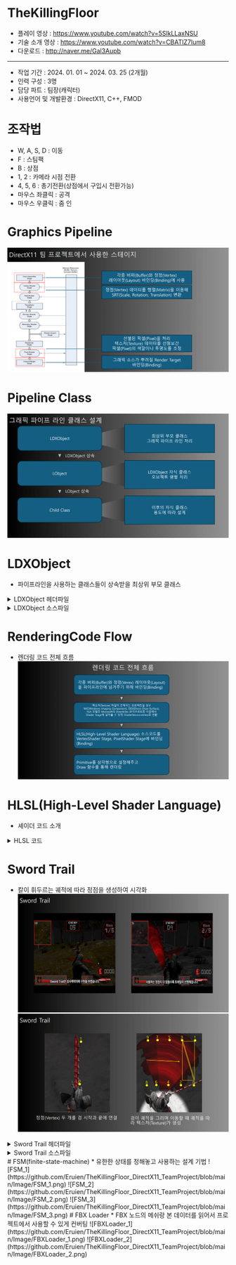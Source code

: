 # TheKillingFloor
* 플레이 영상 : <https://www.youtube.com/watch?v=5SlkLLaxNSU>
* 기술 소개 영상 : <https://www.youtube.com/watch?v=CBATlZ7Ium8>
* 다운로드 : <http://naver.me/Gal3Aupb>
***
* 작업 기간 : 2024. 01. 01 ~ 2024. 03. 25 (2개월)
* 인력 구성 : 3명
* 담당 파트 : 팀장(캐릭터)
* 사용언어 및 개발환경 : DirectX11, C++, FMOD
# 조작법    
* W, A, S, D : 이동
* F : 스팀팩
* B : 상점
* 1, 2 : 카메라 시점 전환
* 4, 5, 6 : 총기전환(상점에서 구입시 전환가능)
* 마우스 좌클릭 : 공격
* 마우스 우클릭 : 줌 인
# Graphics Pipeline
![Pipeline Image](https://github.com/Eruien/TheKillingFloor_DirectX11_TeamProject/blob/main/Image/Pipeline.png)
# Pipeline Class
![Pipeline Class](https://github.com/Eruien/TheKillingFloor_DirectX11_TeamProject/blob/main/Image/PipelineClass.png)
# LDXObject
* 파이프라인을 사용하는 클래스들이 상속받을 최상위 부모 클래스
<details>
<summary> LDXObject 헤더파일</summary>
	
```cpp
// 그래픽 파이프 라인과 관련된 버퍼
// 파이프 라인에 넣어줄 정점 배열(m_VertexList)
// m_VertexList 배열에 SimpleVertex는 PNCT(Position, Normal, Color, Texture) 데이터로 구성

class LDXObject
{
public:
	ComPtr<ID3D11Device> m_pDevice;
	ComPtr<ID3D11DeviceContext> m_pImmediateContext;
	ComPtr<ID3D11Buffer> m_pVertexBuffer;
	ComPtr<ID3D11Buffer> m_pIndexBuffer;
	ComPtr<ID3D11Buffer> m_pConstantBuffer;
	ComPtr<ID3D11InputLayout> m_pVertexLayout;
	std::vector<SimpleVertex> m_VertexList;
	std::vector<DWORD> m_IndexList;
	LTexture* m_Tex = nullptr;
	LShader* m_Shader = nullptr;
	CB_Data m_cbData;
public:
	void Set();
	virtual bool CreateVertexData();
	virtual bool CreateIndexData();
	virtual bool CreateVertexBuffer();
	virtual bool CreateIndexBuffer();
	virtual bool CreateConstantBuffer();
	virtual bool CreateLayout();
	virtual bool Create(std::wstring shaderFileName, std::wstring texFileName);
public:
	virtual bool Init();
	virtual bool Frame();
	virtual bool PreRender();
	virtual bool Render();
	virtual bool PostRender();
	virtual bool Release();
public:
	virtual ~LDXObject() {}
};
```

</details>

<details>
<summary> LDXObject 소스파일</summary>
	
```cpp
// 정점 구조체(SimpleVertex) * 구조체 개수 만큼 메모리 할당
// initialData에는 m_VertexList 배열의 처음 주소 할당
// IndexBuffer, ConstantBuffer도 비슷한 방식으로 생성
bool LDXObject::CreateVertexBuffer()
{    
    D3D11_BUFFER_DESC bufferDesc;
	ZeroMemory(&bufferDesc, sizeof(bufferDesc));
	bufferDesc.ByteWidth = sizeof(SimpleVertex) * m_VertexList.size();
	bufferDesc.Usage = D3D11_USAGE_DEFAULT;
	bufferDesc.BindFlags = D3D11_BIND_VERTEX_BUFFER;

	D3D11_SUBRESOURCE_DATA initialData;
	ZeroMemory(&initialData, sizeof(initialData));
	initialData.pSysMem = &m_VertexList.at(0);

	HRESULT hr = m_pDevice->CreateBuffer(
		&bufferDesc,
		&initialData,
		m_pVertexBuffer.GetAddressOf());

	if (FAILED(hr))
	{
		MessageBoxA(NULL, "Create VertexBuffer Error", "Error Box", MB_OK);
		return false;
	}

	return true;
}

bool LDXObject::CreateIndexBuffer()
{
	if (m_IndexList.size() == 0) return true;

	D3D11_BUFFER_DESC bufferDesc;
	ZeroMemory(&bufferDesc, sizeof(bufferDesc));
	bufferDesc.ByteWidth = sizeof(DWORD) * m_IndexList.size();
	bufferDesc.Usage = D3D11_USAGE_DYNAMIC;
	bufferDesc.BindFlags = D3D11_BIND_INDEX_BUFFER;
	bufferDesc.CPUAccessFlags = D3D11_CPU_ACCESS_WRITE;

	D3D11_SUBRESOURCE_DATA initialData;
	ZeroMemory(&initialData, sizeof(initialData));
	initialData.pSysMem = &m_IndexList.at(0);

	HRESULT hr = m_pDevice->CreateBuffer(
		&bufferDesc,
		&initialData,
		m_pIndexBuffer.GetAddressOf());

	if (FAILED(hr))
	{
		MessageBoxA(NULL, "Create IndexBuffer Error", "Error Box", MB_OK);
		return false;
	}

	return true;
}

bool LDXObject::CreateConstantBuffer()
{
	D3D11_BUFFER_DESC bufferDesc{};
	ZeroMemory(&bufferDesc, sizeof(bufferDesc));

	bufferDesc.ByteWidth = sizeof(CB_Data);
	bufferDesc.Usage = D3D11_USAGE_DEFAULT;
	bufferDesc.BindFlags = D3D11_BIND_CONSTANT_BUFFER;
	HRESULT hr = m_pDevice->CreateBuffer(
		&bufferDesc,
		nullptr,
		m_pConstantBuffer.GetAddressOf());

	if (FAILED(hr))
	{
		MessageBoxA(NULL, "Create ConstantBuffer Error", "Error Box", MB_OK);
		return false;
	}

	return true;
}

// 파이프 라인 정점(Vertex) 레이아웃(Layout) 설정
// 현재 프로젝트에서는 PNCT(Position, Normal, Color, Texture) 데이터를 사용
bool LDXObject::CreateLayout()
{
	D3D11_INPUT_ELEMENT_DESC layout[] =
	{
		{ "POSITION", 0, DXGI_FORMAT_R32G32B32_FLOAT, 0,  0, D3D11_INPUT_PER_VERTEX_DATA, 0 },
		{ "NORMAL",   0, DXGI_FORMAT_R32G32B32_FLOAT, 0, 12, D3D11_INPUT_PER_VERTEX_DATA, 0 },
		{ "COLOR",    0, DXGI_FORMAT_R32G32B32A32_FLOAT, 0, 24, D3D11_INPUT_PER_VERTEX_DATA, 0 },
		{ "TEXCOORD", 0, DXGI_FORMAT_R32G32_FLOAT,    0, 40, D3D11_INPUT_PER_VERTEX_DATA, 0 },
	};

	HRESULT hr = m_pDevice->CreateInputLayout(
		layout, sizeof(layout) / sizeof(layout[0]),
		m_Shader->m_pVSBlob->GetBufferPointer(),
		m_Shader->m_pVSBlob->GetBufferSize(),
		m_pVertexLayout.GetAddressOf());

	if (FAILED(hr))
	{
		MessageBoxA(NULL, "Create Input Layout Error", "Error Box", MB_OK);
		return false;
	}

	return true;
}

// 렌더링 작업전에 사전 작업처리 PreRender 함수
bool LDXObject::PreRender()
{
	m_pImmediateContext->IASetInputLayout(m_pVertexLayout.Get());
	m_pImmediateContext->VSSetConstantBuffers(0, 1, m_pConstantBuffer.GetAddressOf());

	if (m_Shader)
	{
		// VS와PS Shader를 stage에 세팅
		m_Shader->Apply();
	}

	if (m_Tex)
	{
		// PSSetShaderResources // ps에 m_pTexSRV 세팅
		m_Tex->Apply();
	}

	UINT stride = sizeof(SimpleVertex);
	UINT offset = 0;
	m_pImmediateContext->IASetVertexBuffers(0, 1, m_pVertexBuffer.GetAddressOf(), &stride, &offset);
	m_pImmediateContext->IASetPrimitiveTopology(D3D11_PRIMITIVE_TOPOLOGY_TRIANGLELIST);


	return true;
}

// 렌더링 작업 함수
bool LDXObject::Render()
{
	PreRender();
	PostRender();
	return true;
}

// 렌더링 이후 작업 PostRender 함수
bool LDXObject::PostRender()
{
	if (m_pIndexBuffer == nullptr)
	{
		m_pImmediateContext->Draw(m_VertexList.size(), 0);
	}
	else
	{
		
		m_pImmediateContext->IASetIndexBuffer(m_pIndexBuffer.Get(), DXGI_FORMAT_R32_UINT, 0);
		m_pImmediateContext->DrawIndexed(m_IndexList.size(), 0, 0);
	}
	
	return true;
}
```

</details>

# RenderingCode Flow
* 렌더링 코드 전체 흐름
![RenderingFlow](https://github.com/Eruien/TheKillingFloor_DirectX11_TeamProject/blob/main/Image/RenderingFlow.png)
# HLSL(High-Level Shader Language)
* 셰이더 코드 소개
<details>
<summary> HLSL 코드</summary>
	
```cpp
// ShaderResourceView에서 Diffuse Texture를 읽어 GPU 레지스터에 등록
Texture2D g_txDiffuse1 : register(t0);
// 필터링 제어에 사용
SamplerState sample0 : register(s0);

// 정점(Vertex) 데이터를 입력받을 때는 사용자가 설정한 레이아웃(Layout)의 이름(POSITION, NORMAL, COLOR, TEXCOORD)과 같아야 한다.
struct VS_INPUT
{
    float3 p : POSITION;
    float3 n : NORMAL;
    float4 c : COLOR;
    float2 t : TEXCOORD;
};

// 정점 데이터를 계산해서 이후의 파이프라인에 넘겨주게 되는데 위치(SV_POSITION)의 경우 고정된 이름으로 넘겨주게 된다. 어떠한 것이 위치인지 알아야 이후의 파이프라인에서 위치를 기반해서 처리하기 때문이다.
struct VS_OUTPUT
{
    float4 p : SV_POSITION;
    float3 n : NORMAL;
    float4 c : COLOR0;
    float2 t : TEXCOORD0;
};

// 상수버퍼(레지스터 단위로 저장되어야 한다.)
// 레지스터 단위란, float4(x,y,z,w)
cbuffer cb0
{
    matrix g_matWorld  : packoffset(c0);// float4x4 // 4개
    matrix g_matView  : packoffset(c4);
    matrix g_matProj  : packoffset(c8);
};

// 이후의 파이프라인에 넘겨주기 위해 정점(Vertex) 하나마다 행렬을 곱해준다.
VS_OUTPUT VS(VS_INPUT vIn)
{
    VS_OUTPUT vOut = (VS_OUTPUT)0;
    float4 vWorld = mul(float4(vIn.p,1.0f),g_matWorld);
    float4 vView = mul(vWorld, g_matView);
    float4 vProj = mul(vView, g_matProj);
    vOut.p = vProj;
    vOut.n = vIn.n;
    vOut.t = vIn.t;
    vOut.c = vIn.c;
    return vOut;
}

// 위에까지 VertexShader
// 아래부터 PixelShader

// SV_Target : 반환 값의 의도가 색상이라는 걸 나타낸다.
// 텍스처(Texture)에서 Sampler State로 필터링 된 색상을 반환 
float4 PS(VS_OUTPUT vIn) : SV_Target
{
    // r,g,b,a(1)=불투명, a(0)=완전투명, a(0.0< 1.0f)= 반투명
    return g_txDiffuse1.Sample(sample0, vIn.t);
}
```

</details>

# Sword Trail
* 칼이 휘두르는 궤적에 따라 정점을 생성하여 시각화
![SwordTrail_1](https://github.com/Eruien/TheKillingFloor_DirectX11_TeamProject/blob/main/Image/SwordTrail_1.png)
![SwordTrail_2](https://github.com/Eruien/TheKillingFloor_DirectX11_TeamProject/blob/main/Image/SwordTrail_2.png)

<details>
<summary> Sword Trail 헤더파일</summary>
	
```cpp
class LTrail : public LObject
{
public:
        // 트레일에 사용될 정점의 개수
	int m_iTrailVertexSize = 96;
	int m_iTrailCountSize = 95;
        // 0 ~ 95까지 시간이 지나면 카운트 증가
	int m_iVertexCount = 0;
        // 트레일의 시작 타이머값을 0으로 설정할 시 초반 트레일이 사라지는 문제가 있어서 End값보다 크게 설정
	float m_TimerStart = 1.0;
	float m_TimerEnd = 0.01;
        // Catmull-Rom Splines에 사용될 배열
	int m_iCatmullRomIndex[4] = { 0, };
public:
	void RenderTrail(TVector3* localSwordLow, TVector3* localSwordHigh, TMatrix* matSwordParent);
	void InterpolRenderTrail(TVector3* localSwordLow, TVector3* localSwordHigh, TMatrix* matSwordParent);
public:
	bool CreateVertexData() override;
	bool CreateIndexData() override;
};
```

</details>
<details>
<summary> Sword Trail 소스파일</summary>
	
```cpp
// m_TimerEnd의 경우 하나의 텍스처(Texture) 트레일(Trail)이 끝나는 시간입니다. 시간이 경과되면 타이머를 초기화하고 다음 텍스처(Texture)를 그리기 시작합니다.
// m_iVertexCount는 정점 개수의 최대치입니다. 최대치를 넘어가면 전체 정점을 배열에서 제거하고 화면에서 트레일 텍스처(Textrue)를 지웁니다.
// 이후에는 Catmull-Rom Splines에 사용할 정점 4개를 선정하는  과정입니다.
void LTrail::InterpolRenderTrail(TVector3* localSwordLow, TVector3* localSwordHigh, TMatrix* matSwordParent)
{
    m_TimerStart += LGlobal::g_fSPF;

    if (m_TimerStart > m_TimerEnd)
    {
        m_TimerStart = 0.0f;
        m_iVertexCount += 2;
    }

    if (m_iVertexCount > m_iTrailCountSize)
    {
        m_VertexList.clear();
        m_VertexList.resize(m_iTrailVertexSize);
        m_iVertexCount = 0;
    }

    if (m_iVertexCount - 2 < 0)
    {
        m_iCatmullRomIndex[0] = m_iTrailCountSize - 1;
    }
    else
    {
        m_iCatmullRomIndex[0] = m_iVertexCount - 2;
    }

    m_iCatmullRomIndex[1] = m_iVertexCount;

    if (m_iVertexCount + 2 > m_iTrailCountSize)
    {
        m_iCatmullRomIndex[2] = 0;
        m_iCatmullRomIndex[3] = 2;
    }
    else
    {
        m_iCatmullRomIndex[2] = m_iVertexCount + 2;
        m_iCatmullRomIndex[3] = m_iVertexCount + 4;
    }

    if (m_iVertexCount + 4 > m_iTrailCountSize)
    {
        m_iCatmullRomIndex[3] = 0;
    }
    else
    {
        m_iCatmullRomIndex[3] = m_iVertexCount + 4;
    }

    for (int i = 0; i < 1; i++)
    {
        D3DXVec3CatmullRom(&m_VertexList[m_iVertexCount].p,
            &m_VertexList[m_iCatmullRomIndex[0]].p,
            &m_VertexList[m_iCatmullRomIndex[1]].p,
            &m_VertexList[m_iCatmullRomIndex[2]].p,
            &m_VertexList[m_iCatmullRomIndex[3]].p,
            0.5);

        D3DXVec3CatmullRom(&m_VertexList[m_iVertexCount + 1].p,
            &m_VertexList[m_iCatmullRomIndex[0] + 1].p,
            &m_VertexList[m_iCatmullRomIndex[1] + 1].p,
            &m_VertexList[m_iCatmullRomIndex[2] + 1].p,
            &m_VertexList[m_iCatmullRomIndex[3] + 1].p,
            0.5);
    }

    D3DXVec3TransformCoord(&m_VertexList[m_iVertexCount].p, localSwordLow, matSwordParent);
    D3DXVec3TransformCoord(&m_VertexList[m_iVertexCount + 1].p, localSwordHigh, matSwordParent);

    for (int i = 0; i < m_iVertexCount; i += 2)
    {
        m_VertexList[i].t = { float(i) / (float(m_iVertexCount) - 2), 0.0f };
        m_VertexList[i + 1].t = { float(i) / (float(m_iVertexCount) - 2), 1.0f };
    }

    LGlobal::g_pImmediateContext->UpdateSubresource(m_pVertexBuffer.Get(), 0, NULL, m_VertexList.data(), 0, 0);
    UINT stride = sizeof(SimpleVertex);
    UINT offset = 0;
    LGlobal::g_pImmediateContext->IASetVertexBuffers(0, 1, m_pVertexBuffer.GetAddressOf(), &stride, &offset);
    SetMatrix(nullptr, &LGlobal::g_pMainCamera->m_matView, &LGlobal::g_pMainCamera->m_matProj);
    Render();
}

bool LTrail::CreateVertexData()
{
	// 업데이트시 pnct값을 넣어주기 때문에 구조체에 값을 넣어주지 않아도 됨
	m_VertexList.resize(m_iTrailVertexSize);
	
	return true;
}

bool LTrail::CreateIndexData()
{
	int indexVertexSize = (m_iTrailVertexSize - 2) * 3;
	m_IndexList.resize(indexVertexSize);

	int squareSize = (indexVertexSize / 6) * 2;

	for (int i = 0; i < squareSize; i += 2)
	{
		m_IndexList[(i * 3)] = i + 3;
		m_IndexList[(i * 3) + 1] = i + 1;
		m_IndexList[(i * 3) + 2] = i;

		m_IndexList[(i * 3) + 3] = i + 2;
		m_IndexList[(i * 3) + 4] = i + 3;
		m_IndexList[(i * 3) + 5] = i;
	}

	return true;
}


```

</details>
# FSM(finite-state-machine)
* 유한한 상태를 정해놓고 사용하는 설계 기법
![FSM_1](https://github.com/Eruien/TheKillingFloor_DirectX11_TeamProject/blob/main/Image/FSM_1.png)
![FSM_2](https://github.com/Eruien/TheKillingFloor_DirectX11_TeamProject/blob/main/Image/FSM_2.png)
![FSM_3](https://github.com/Eruien/TheKillingFloor_DirectX11_TeamProject/blob/main/Image/FSM_3.png)
# FBX Loader
* FBX 노드의 메쉬랑 본 데이터를 읽어서 프로젝트에서 사용할 수 있게 컨버팅
![FBXLoader_1](https://github.com/Eruien/TheKillingFloor_DirectX11_TeamProject/blob/main/Image/FBXLoader_1.png)
![FBXLoader_2](https://github.com/Eruien/TheKillingFloor_DirectX11_TeamProject/blob/main/Image/FBXLoader_2.png)
